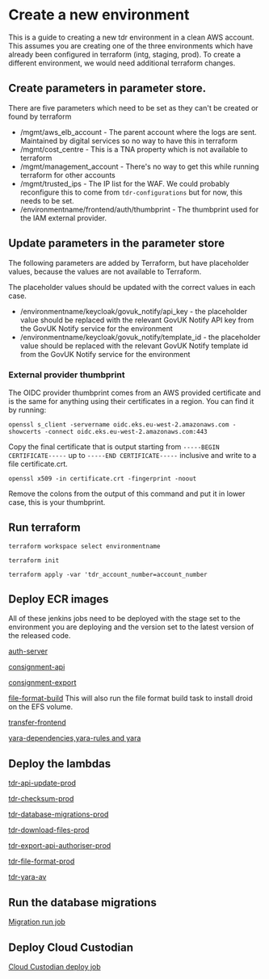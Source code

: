 # Create a new environment
This is a guide to creating a new tdr environment in a clean AWS account. This assumes you are creating one of the three environments which have already been configured in terraform (intg, staging, prod). To create a different environment, we would need additional terraform changes. 

## Create parameters in parameter store.
There are five parameters which need to be set as they can't be created or found by terraform
* /mgmt/aws_elb_account - The parent account where the logs are sent. Maintained by digital services so no way to have this in terraform
* /mgmt/cost_centre - This is a TNA property which is not available to terraform
* /mgmt/management_account - There's no way to get this while running terraform for other accounts
* /mgmt/trusted_ips - The IP list for the WAF. We could probably reconfigure this to come from `tdr-configurations` but for now, this needs to be set.
* /environmentname/frontend/auth/thumbprint - The thumbprint used for the IAM external provider. 

## Update parameters in the parameter store

The following parameters are added by Terraform, but have placeholder values, because the values are not available to Terraform.

The placeholder values should be updated with the correct values in each case.

* /environmentname/keycloak/govuk_notify/api_key - the placeholder value should be replaced with the relevant GovUK Notify API key from the GovUK Notify service for the environment
* /environmentname/keycloak/govuk_notify/template_id - the placeholder value should be replaced with the relevant GovUK Notify template id from the GovUK Notify service for the environment

### External provider thumbprint
The OIDC provider thumbprint comes from an AWS provided certificate and is the same for anything using their certificates in a region.
You can find it by running:

`openssl s_client -servername oidc.eks.eu-west-2.amazonaws.com -showcerts -connect oidc.eks.eu-west-2.amazonaws.com:443`

Copy the final certificate that is output starting from `-----BEGIN CERTIFICATE-----` up to `-----END CERTIFICATE-----` inclusive and write to a file certificate.crt.

`openssl x509 -in certificate.crt -fingerprint -noout`

Remove the colons from the output of this command and put it in lower case, this is your thumbprint.

## Run terraform
`terraform workspace select environmentname`

`terraform init`

`terraform apply -var 'tdr_account_number=account_number`

## Deploy ECR images
All of these jenkins jobs need to be deployed with the stage set to the environment you are deploying and the version set to the latest version of the released code.

[auth-server](https://jenkins.tdr-management.nationalarchives.gov.uk/job/TDR%20Auth%20Server%20Deploy/)

[consignment-api](https://jenkins.tdr-management.nationalarchives.gov.uk/job/TDR%20Consignment%20API%20Deploy/)

[consignment-export](https://jenkins.tdr-management.nationalarchives.gov.uk/job/Consignment%20Export%20Deploy/)

[file-format-build](https://jenkins.tdr-management.nationalarchives.gov.uk/job/TDR%20File%20Format%20Build/) This will also run the file format build task to install droid on the EFS volume.

[transfer-frontend](https://jenkins.tdr-management.nationalarchives.gov.uk/job/TDR%20Front%20End%20Deploy/)

[yara-dependencies,yara-rules and yara](https://jenkins.tdr-management.nationalarchives.gov.uk/job/TDR%20Antivirus%20Build/)

## Deploy the lambdas
[tdr-api-update-prod](https://jenkins.tdr-management.nationalarchives.gov.uk/job/TDR%20Api%20Update%20Deploy/)

[tdr-checksum-prod](https://jenkins.tdr-management.nationalarchives.gov.uk/job/TDR%20Checksum%20Lambda%20Deploy)

[tdr-database-migrations-prod](https://jenkins.tdr-management.nationalarchives.gov.uk/job/TDR%20Database%20Migrations%20Deploy/)

[tdr-download-files-prod](https://jenkins.tdr-management.nationalarchives.gov.uk/job/TDR%20Download%20Files%20Deploy/)

[tdr-export-api-authoriser-prod](https://jenkins.tdr-management.nationalarchives.gov.uk/job/TDR%20Consignment%20Export%20Authoriser%20Deploy/)

[tdr-file-format-prod](https://jenkins.tdr-management.nationalarchives.gov.uk/job/TDR%20File%20Format%20Deploy/)

[tdr-yara-av](https://jenkins.tdr-management.nationalarchives.gov.uk/job/TDR%20Antivirus%20Deploy/)

## Run the database migrations
[Migration run job](https://jenkins.tdr-management.nationalarchives.gov.uk/job/TDR%20Database%20Migrations%20Run/)

## Deploy Cloud Custodian
[Cloud Custodian deploy job](https://jenkins.tdr-management.nationalarchives.gov.uk/job/TDR%20Custodian%20Deploy/)
